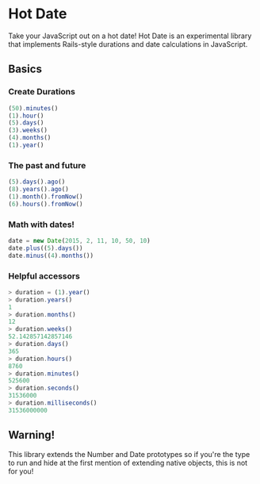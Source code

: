 # Hot Date

Take your JavaScript out on a hot date! Hot Date is an experimental library that
implements Rails-style durations and date calculations in JavaScript.

## Basics

### Create Durations
```javascript
(50).minutes()
(1).hour()
(5).days()
(3).weeks()
(4).months()
(1).year()
```

### The past and future
```javascript
(5).days().ago()
(8).years().ago()
(1).month().fromNow()
(6).hours().fromNow()
```

### Math with dates!
```javascript
date = new Date(2015, 2, 11, 10, 50, 10)
date.plus((5).days())
date.minus((4).months())
```

### Helpful accessors
```javascript
> duration = (1).year()
> duration.years()
1
> duration.months()
12
> duration.weeks()
52.142857142857146
> duration.days()
365
> duration.hours()
8760
> duration.minutes()
525600
> duration.seconds()
31536000
> duration.milliseconds()
31536000000
```

## Warning!

This library extends the Number and Date prototypes so if you're the type to run
and hide at the first mention of extending native objects, this is not for you!